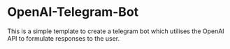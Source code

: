# OpenAI-Telegram-Bot

This is a simple template to create a telegram bot which utilises the OpenAI API to formulate responses to the user.
